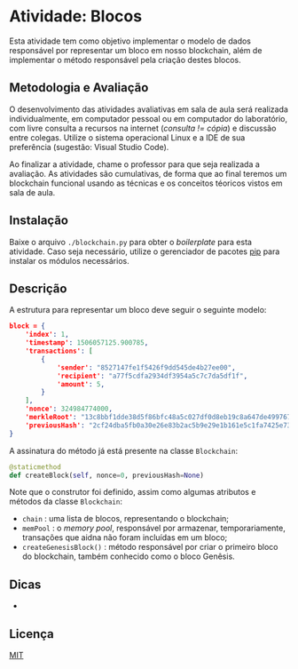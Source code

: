 # Atividade: Blocos

Esta atividade tem como objetivo implementar o modelo de dados responsável por representar um bloco em nosso blockchain, além de implementar o método responsável pela criação destes blocos.

## Metodologia e Avaliação

O desenvolvimento das atividades avaliativas em sala de aula será realizada individualmente, em computador pessoal ou em computador do laboratório, com livre consulta a recursos na internet (*consulta != cópia*) e discussão entre colegas. Utilize o sistema operacional Linux e a  IDE de sua preferência (sugestão: Visual Studio Code).

Ao finalizar a atividade, chame o professor para que seja realizada a avaliação. As atividades são cumulativas, de forma que ao final teremos um blockchain funcional usando as técnicas e os conceitos téoricos vistos em sala de aula.

## Instalação

Baixe o arquivo `./blockchain.py` para obter o *boilerplate* para esta atividade. Caso seja necessário, utilize o gerenciador de pacotes [pip](https://pip.pypa.io/en/stable/) para instalar os módulos necessários.

## Descrição

A estrutura para representar um bloco deve seguir o seguinte modelo:

```json
block = {
    'index': 1,
    'timestamp': 1506057125.900785,
    'transactions': [
        {
            'sender': "8527147fe1f5426f9dd545de4b27ee00",
            'recipient': "a77f5cdfa2934df3954a5c7c7da5df1f",
            'amount': 5,
        }
    ],
    'nonce': 324984774000,
    'merkleRoot': "13c8bbf1dde38d5f86bfc48a5c027df0d8eb19c8a647de49976755e1b35b31ca",
    'previousHash': "2cf24dba5fb0a30e26e83b2ac5b9e29e1b161e5c1fa7425e73043362938b9824"
}
```


A assinatura do método já está presente na classe `Blockchain`:

```python
@staticmethod
def createBlock(self, nonce=0, previousHash=None)
```
Note que o construtor foi definido, assim como algumas atributos e métodos da classe `Blockchain`:

- `chain` : uma lista de blocos, representando o blockchain;
- `memPool` : o *memory pool*, responsável por armazenar, temporariamente, transações que aidna não foram incluídas em um bloco;
- `createGenesisBlock()` : método responsável por criar o primeiro bloco do blockchain, também conhecido como o bloco Genêsis.

## Dicas

-

## Licença
[MIT](https://choosealicense.com/licenses/mit/)
